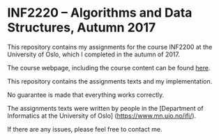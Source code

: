 # INF2220 – Algorithms and Data Structures, Autumn 2017

This repository contains my assignments for the course INF2200 at the University of Oslo, which I completed in the autumn of 2017.

The course webpage, including the course content can be found [here](https://www.uio.no/studier/emner/matnat/ifi/INF2220/index-eng.html).

This repository contains the assignments texts and my implementation.

No guarantee is made that everything works correctly.

The assignments texts were written by people in the [Department of Informatics at the University of Oslo] (https://www.mn.uio.no/ifi/).

If there are any issues, please feel free to contact me. 
